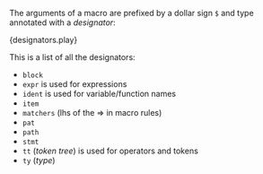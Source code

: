 The arguments of a macro are prefixed by a dollar sign `$` and type annotated
with a *designator*:

{designators.play}

This is a list of all the designators:

* `block`
* `expr` is used for expressions
* `ident` is used for variable/function names
* `item`
* `matchers` (lhs of the => in macro rules)
* `pat`
* `path`
* `stmt`
* `tt` (*token tree*) is used for operators and tokens
* `ty` (*type*)

